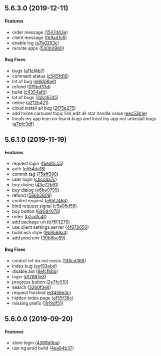 <a name="5.6.3.0"></a>
## 5.6.3.0 (2019-12-11)


#### Features

*   order message ([1547d43e](https://github.com/linuxdeepin/deepin-app-store-web/commit/1547d43ef9dda8671945b261daff70de0c020618))
*   client message ([fb9ad1c6](https://github.com/linuxdeepin/deepin-app-store-web/commit/fb9ad1c68621aabe9aeefd09929357bd573fea9c))
*   enable log ([a7b0293c](https://github.com/linuxdeepin/deepin-app-store-web/commit/a7b0293c71c74e0c0a76ba98ce410faf20a98778))
*   remote apps ([530b0980](https://github.com/linuxdeepin/deepin-app-store-web/commit/530b0980b52a40061e6a6ec11f103164590321bc))

#### Bug Fixes

*  bugs ([a11ef4b7](https://github.com/linuxdeepin/deepin-app-store-web/commit/a11ef4b7904ae21bdf3b584e0b5dd6f5f44a4261))
*   comment status ([c545fd16](https://github.com/linuxdeepin/deepin-app-store-web/commit/c545fd16135d441b68376b66fd1a93c933b22c81))
*  lot of bug ([e8859bef](https://github.com/linuxdeepin/deepin-app-store-web/commit/e8859bef23b9036055800dde24627956c0032a12))
*   refund ([0f9bd33d](https://github.com/linuxdeepin/deepin-app-store-web/commit/0f9bd33d35fe7dd7bf16ecbd26ad64fb24ee7365))
*  build ([c4354af0](https://github.com/linuxdeepin/deepin-app-store-web/commit/c4354af08379d4387e489675a7a68f788c2eb5e3))
*  lot of bugs ([3dc167d5](https://github.com/linuxdeepin/deepin-app-store-web/commit/3dc167d572a9b502ba480b1b245c54a135030fac))
*   online ([a212b421](https://github.com/linuxdeepin/deepin-app-store-web/commit/a212b4213e52f4e7742938e43e1904af00e74f63))
*  cloud install all bug ([2f75e275](https://github.com/linuxdeepin/deepin-app-store-web/commit/2f75e275e66a3dcb1cc83c34206e5c0e3640b114))
*  add home carousel topic link,edit all star handle value ([eec53b1e](https://github.com/linuxdeepin/deepin-app-store-web/commit/eec53b1ee95cff03771cbc193fa6ca5e31f7e453))
*  locals my app icon no found bugs and local my app not uninstall bugs ([a7bfc3df](https://github.com/linuxdeepin/deepin-app-store-web/commit/a7bfc3df81429c398d99bb40cb6a13c30bbeb04d))



<a name="5.6.1.0"></a>
## 5.6.1.0 (2019-11-19)


#### Features

*   request login ([f6ed0c55](https://github.com/linuxdeepin/deepin-app-store-web/commit/f6ed0c555f51f573ae93f2b277831601eb230ea9))
*   auth ([c554da18](https://github.com/linuxdeepin/deepin-app-store-web/commit/c554da1869713f6f907458535ad71de6361a33ab))
*   commit tag ([75aff398](https://github.com/linuxdeepin/deepin-app-store-web/commit/75aff398c942cbb2c026d6f9649241ff32202bb0))
*   user login ([cbccda7c](https://github.com/linuxdeepin/deepin-app-store-web/commit/cbccda7cce8211d19f82d4b108bacc1851d78fad))
*   buy dialog ([43e72b91](https://github.com/linuxdeepin/deepin-app-store-web/commit/43e72b913de8295f6f9be886e80bf46658178c6e))
*   buy dialog ([e6be0799](https://github.com/linuxdeepin/deepin-app-store-web/commit/e6be079924ec785f0070a0d3fea42350ac48bf1a))
*   refund ([586b3809](https://github.com/linuxdeepin/deepin-app-store-web/commit/586b3809ea0ecdaba4515c1c397a2d860dc59ac7))
*   control request ([e95f746d](https://github.com/linuxdeepin/deepin-app-store-web/commit/e95f746d5c448d4492adeb4234e41f7c3d78c314))
*   bind request signal ([c5a06d58](https://github.com/linuxdeepin/deepin-app-store-web/commit/c5a06d587a36934b60e95428e185cfd47dba4142))
*   buy button ([690d4078](https://github.com/linuxdeepin/deepin-app-store-web/commit/690d4078d35f50fe17f25bed3f37336c8f571ed3))
*   order ([b2cdfc4f](https://github.com/linuxdeepin/deepin-app-store-web/commit/b2cdfc4f4b96045974a42be93a1dd27e6bf6f901))
*   add package uri ([b75f3270](https://github.com/linuxdeepin/deepin-app-store-web/commit/b75f32704640d9fd1ff21dde3b707cee0e5e6634))
*   use client settings.server ([4f872650](https://github.com/linuxdeepin/deepin-app-store-web/commit/4f8726507cfd1a8d8ee8f5b80a8f632cce60bced))
*   build es5 style ([9b9566a3](https://github.com/linuxdeepin/deepin-app-store-web/commit/9b9566a30a48c76dccc00a8a089b3602034c341b))
*   add prod env ([30b6bc89](https://github.com/linuxdeepin/deepin-app-store-web/commit/30b6bc89c2efe9ad4eab2b94eef610af966eb7ac))

#### Bug Fixes

*   control ref do not exists ([136cd368](https://github.com/linuxdeepin/deepin-app-store-web/commit/136cd368d2af681044cb90fe382d6464269842b5))
*   index bug ([eef92ebd](https://github.com/linuxdeepin/deepin-app-store-web/commit/eef92ebde80daef334c1a13a7d2b34c03119acff))
*   disable aot ([8efcfbbb](https://github.com/linuxdeepin/deepin-app-store-web/commit/8efcfbbb60173fed60d6815fd588460b4efaed98))
*   login ([d17897e3](https://github.com/linuxdeepin/deepin-app-store-web/commit/d17897e3a980435638e0c6d2fc41a79d034969c7))
*   progress button ([2e7fc010](https://github.com/linuxdeepin/deepin-app-store-web/commit/2e7fc0106cdcf3a3efb5b062df145820cdac02ac))
*   search ([32b0f3e8](https://github.com/linuxdeepin/deepin-app-store-web/commit/32b0f3e8a3455065e65e74cb01e96c8b08de6228))
*   request finished ([e3458e3c](https://github.com/linuxdeepin/deepin-app-store-web/commit/e3458e3c1d6d1d42b40e5353b2b6b8407223f375))
*   hidden index page ([a155f36c](https://github.com/linuxdeepin/deepin-app-store-web/commit/a155f36caefb1673c9b7264c911cdef3516a10e3))
*   missing prefix ([1919df51](https://github.com/linuxdeepin/deepin-app-store-web/commit/1919df5192f9d7f36a433296081b2c42b4055918))



<a name="5.6.0.0"></a>
## 5.6.0.0 (2019-09-20)


#### Features

*   store login ([4369d0ba](https://github.com/linuxdeepin/deepin-app-store-web/commit/4369d0bace4591ec876710b598a61521ebf5e561))
*   use ng prod build ([4ea94b37](https://github.com/linuxdeepin/deepin-app-store-web/commit/4ea94b3778296fc1005fd7c97f6a2392972864e1))



